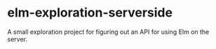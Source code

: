 # elm-exploration-serverside
A small exploration project for figuring out an API for using Elm on the server.
